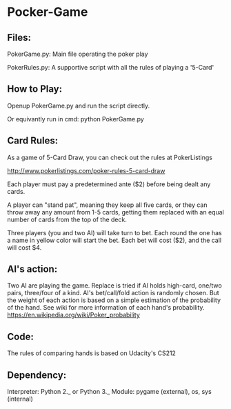 # Pocker-Game

## Files:
PokerGame.py:  Main file operating the poker play

PokerRules.py: A supportive script with all the rules of playing a '5-Card'

## How to Play:
Openup PokerGame.py and run the script directly.

Or equivantly run in cmd: python PokerGame.py

## Card Rules:
As a game of 5-Card Draw, you can check out the rules at PokerListings

http://www.pokerlistings.com/poker-rules-5-card-draw

Each player must pay a predetermined ante ($2) before being dealt any cards.

A player can "stand pat", meaning they keep all five cards, or they can throw away any amount from 1-5 cards, getting them replaced with an equal number of cards from the top of the deck.

Three players (you and two AI) will take turn to bet. Each round the one has a name in yellow color will start the bet. Each bet will cost ($2), and the call will cost $4.

## AI's action:
Two AI are playing the game. Replace is tried if AI holds high-card, one/two pairs, three/four of a kind.
AI's bet/call/fold action is randomly chosen. But the weight of each action is based on a simple estimation of the probability of the hand. See wiki for more information of each hand's probability.
https://en.wikipedia.org/wiki/Poker_probability

## Code:
The rules of comparing hands is based on Udacity's CS212 <Design of computer programs> 

## Dependency:
Interpreter: Python 2._ or Python 3._
Module: pygame (external), os, sys (internal)






